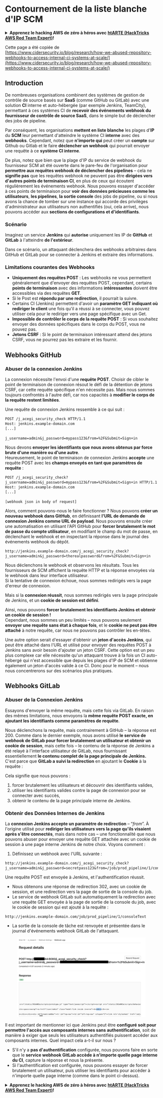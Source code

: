 # Contournement de la liste blanche d'IP SCM

<details>

<summary><strong>Apprenez le hacking AWS de zéro à héros avec</strong> <a href="https://training.hacktricks.xyz/courses/arte"><strong>htARTE (HackTricks AWS Red Team Expert)</strong></a><strong>!</strong></summary>

Autres moyens de soutenir HackTricks :

* Si vous souhaitez voir votre **entreprise annoncée dans HackTricks** ou **télécharger HackTricks en PDF**, consultez les [**PLANS D'ABONNEMENT**](https://github.com/sponsors/carlospolop)!
* Obtenez le [**merchandising officiel PEASS & HackTricks**](https://peass.creator-spring.com)
* Découvrez [**La Famille PEASS**](https://opensea.io/collection/the-peass-family), notre collection d'[**NFTs**](https://opensea.io/collection/the-peass-family) exclusifs
* **Rejoignez le** 💬 [**groupe Discord**](https://discord.gg/hRep4RUj7f) ou le [**groupe Telegram**](https://t.me/peass) ou **suivez** moi sur **Twitter** 🐦 [**@carlospolopm**](https://twitter.com/carlospolopm)**.**
* **Partagez vos astuces de hacking en soumettant des PR aux dépôts github** [**HackTricks**](https://github.com/carlospolop/hacktricks) et [**HackTricks Cloud**](https://github.com/carlospolop/hacktricks-cloud).

</details>

Cette page a été copiée de [https://www.cidersecurity.io/blog/research/how-we-abused-repository-webhooks-to-access-internal-ci-systems-at-scale/](https://www.cidersecurity.io/blog/research/how-we-abused-repository-webhooks-to-access-internal-ci-systems-at-scale/)

## Introduction

De nombreuses organisations combinent des systèmes de gestion de contrôle de source basés sur **SaaS** (comme GitHub ou GitLab) avec une solution **CI** interne et auto-hébergée (par exemple Jenkins, TeamCity), permettant à ces systèmes CI de **recevoir des événements webhook du fournisseur de contrôle de source SaaS**, dans le simple but de déclencher des jobs de pipeline.

Par conséquent, les organisations **mettent en liste blanche** les plages d'**IP** du **SCM** leur permettant d'atteindre le système CI **interne** avec des **webhooks**. Cependant, notez que **n'importe qui** peut créer un **compte** sur Github ou Gitlab et le faire **déclencher un webhook** qui pourrait envoyer une requête à ce **système CI interne**.

De plus, notez que bien que la plage d'IP du service de webhook du fournisseur SCM ait été ouverte dans le pare-feu de l'organisation pour **permettre aux requêtes webhook de déclencher des pipelines** – cela ne **signifie pas** que les requêtes webhook ne peuvent pas être **dirigées vers d'autres points de terminaison CI**, en plus de ceux qui écoutent régulièrement les événements webhook. Nous pouvons essayer d'accéder à ces points de terminaison pour **voir des données précieuses comme les utilisateurs**, **les pipelines**, **la sortie console** des jobs de pipeline, ou si nous avons la chance de tomber sur une instance qui accorde des privilèges d'administrateur aux utilisateurs non authentifiés (oui, cela arrive), nous pouvons accéder aux **sections de configurations et d'identifiants**.

### Scénario

Imaginez un service **Jenkins** qui **autorise** uniquement les IP de **GitHub** et **GitLab** à l'atteindre **de l'extérieur**.

Dans ce scénario, un attaquant déclenchera des webhooks arbitraires dans GitHub et GitLab pour se connecter à Jenkins et extraire des informations.

### Limitations courantes des Webhooks

* **Uniquement des requêtes POST** : Les webhooks ne vous permettent généralement que d'envoyer des requêtes POST, cependant, certains **points de terminaison** avec des informations **intéressantes** doivent être accessibles via des requêtes **GET**.
* Si le Post est **répondu par une redirection**, il pourrait la suivre.
* Certains CI (Jenkins) permettent d'avoir un **paramètre GET indiquant où rediriger le client** une fois qu'il a réussi à se connecter, vous pouvez utiliser cela pour le rediriger vers une page spécifique avec un Get.
* **Impossible de contrôler le corps de la requête POST** : Si vous souhaitez envoyer des données spécifiques dans le corps du POST, vous ne pouvez pas.
* **Jetons CSRF** : Si le point de terminaison intéressant attend des jetons CSRF, vous ne pourrez pas les extraire et les fournir.

## Webhooks GitHub

### Abuser de la connexion Jenkins

La connexion nécessite l'envoi d'une **requête POST**. Choisir de cibler le point de terminaison de connexion résout le défi de la détention de jetons CSRF, car cette requête spécifique n'en nécessite pas. Mais nous sommes toujours confrontés à l'autre défi, car nos capacités à **modifier le corps de la requête restent limitées**.

Une requête de connexion Jenkins ressemble à ce qui suit :
```
POST /j_acegi_security_check HTTP/1.1
Host: jenkins.example-domain.com
[...]

j_username=admin&j_password=mypass123&from=%2F&Submit=Sign+in
```
Nous devons **envoyer les identifiants que nous avons obtenus par force brute d'une manière ou d'une autre**.\
Heureusement, le point de terminaison de connexion Jenkins **accepte** une requête POST avec les **champs envoyés en tant que paramètres de requête** :
```
POST /j_acegi_security_check?j_username=admin&j_password=mypass123&from=%2F&Submit=Sign+in HTTP/1.1
Host: jenkins.example-domain.com
[...]

[webhook json in body of request]
```
Alors, comment pouvons-nous le faire fonctionner ? Nous pouvons **créer un nouveau webhook dans GitHub**, en définissant **l'URL de demande de connexion Jenkins comme URL de payload**. Nous pouvons ensuite créer une automatisation en utilisant l'API GitHub pour **forcer brutalement le mot de passe du compte utilisateur**, en modifiant le champ du mot de passe, en déclenchant le webhook et en inspectant la réponse dans le journal des événements webhook du dépôt.
```
http://jenkins.example-domain.com/j_acegi_security_check?j_username=admin&j_password=therealpassword&from=%2F&Submit=Sign+in
```
Nous déclenchons le webhook et observons les résultats. Tous les fournisseurs de SCM affichent la requête HTTP et la réponse envoyées via le webhook dans leur interface utilisateur.\
Si la tentative de connexion échoue, nous sommes redirigés vers la page d'erreur de connexion.

Mais si la **connexion réussit**, nous sommes redirigés vers la page principale de Jenkins, et un **cookie de session est défini**.

Ainsi, nous pouvons **forcer brutalement les identifiants Jenkins et obtenir un cookie de session !**\
Cependant, nous sommes un peu limités – nous pouvons seulement **envoyer une requête sans état à chaque fois**, et le **cookie ne peut pas être attaché** à notre requête, car nous ne pouvons pas contrôler les en-têtes.

Une autre option serait d'essayer d'obtenir un **jeton d'accès Jenkins**, qui peut être attaché dans l'URL et utilisé pour envoyer des requêtes POST à Jenkins sans avoir besoin d'ajouter un jeton CSRF. Cette option est un peu plus complexe car elle nécessite qu'un attaquant trouve à la fois un CI auto-hébergé qui n'est accessible que depuis les plages d'IP de SCM et obtienne également un jeton d'accès valide à ce CI. Donc pour le moment – nous nous concentrerons sur des scénarios plus pratiques.

## Webhooks GitLab

### Abuser de la Connexion Jenkins

Essayons d'envoyer la même requête, mais cette fois via GitLab. En raison des mêmes limitations, nous envoyons la **même requête POST exacte, en ajoutant les identifiants comme paramètres de requête**.

Nous déclenchons la requête, mais contrairement à GitHub – la réponse est 200. Comme dans le dernier exemple, nous avons utilisé **le service de webhook de GitLab pour forcer brutalement un utilisateur et obtenir un cookie de session**, mais cette fois – le contenu de la réponse de Jenkins a été relayé à l'interface utilisateur de GitLab, nous fournissant essentiellement **le contenu complet de la page principale de Jenkins.**\
C'est parce que **GitLab a suivi la redirection** en ajoutant le **Cookie** à la requête :

Cela signifie que nous pouvons :

1. forcer brutalement les utilisateurs et découvrir des identifiants valides,
2. utiliser les identifiants valides contre la page de connexion pour se connecter avec succès,
3. obtenir le contenu de la page principale interne de Jenkins.

### Obtenir des Données Internes de Jenkins

La **connexion Jenkins accepte un paramètre de redirection** – “_from_”. À l'origine utilisé pour **rediriger les utilisateurs vers la page qu'ils visaient après s'être connectés**, mais dans notre cas – une fonctionnalité que nous pouvons abuser pour envoyer une requête GET attachée avec un cookie de session à une page interne Jenkins de notre choix. Voyons comment :

1. Définissez un webhook avec l'URL suivante :
```
http://jenkins.example-domain.com/j_acegi_security_check?j_username=admin&j_password=secretpass123&from=/job/prod_pipeline/1/consoleText&Submit=Sign+in
```
Une requête POST est envoyée à Jenkins, et l'authentification réussit.

* Nous obtenons une réponse de redirection 302, avec un cookie de session, et une redirection vers la page de sortie de la console du job.
* Le service de webhook GitLab suit automatiquement la redirection avec une requête GET envoyée à la page de sortie de la console du job, avec le cookie de session qui est ajouté à la requête :
```
http://jenkins.example-domain.com/job/prod_pipeline/1/consoleText
```
* La sortie de la console de tâche est renvoyée et présentée dans le journal d'événements webhook GitLab de l'attaquant.

<figure><img src="../../.gitbook/assets/image (1) (3).png" alt=""><figcaption></figcaption></figure>

Il est important de mentionner ici que Jenkins peut être **configuré soit pour permettre l'accès aux composants internes sans authentification**, soit de manière à exiger que seuls les utilisateurs authentifiés puissent accéder aux composants internes. Quel impact cela a-t-il sur nous ?

* S'il n'y a **pas d'authentification** configurée, nous pouvons faire en sorte que le **service webhook GitLab accède à n'importe quelle page interne du CI**, capture la réponse et nous la présente.
* Si l'authentification est configurée, nous pouvons essayer de forcer brutalement un utilisateur, puis utiliser les identifiants pour accéder à n'importe quelle page interne (comme dans le point ci-dessus).

<details>

<summary><strong>Apprenez le hacking AWS de zéro à héros avec</strong> <a href="https://training.hacktricks.xyz/courses/arte"><strong>htARTE (HackTricks AWS Red Team Expert)</strong></a><strong>!</strong></summary>

Autres moyens de soutenir HackTricks :

* Si vous souhaitez voir votre **entreprise annoncée dans HackTricks** ou **télécharger HackTricks en PDF**, consultez les [**PLANS D'ABONNEMENT**](https://github.com/sponsors/carlospolop)!
* Obtenez le [**merchandising officiel PEASS & HackTricks**](https://peass.creator-spring.com)
* Découvrez [**La Famille PEASS**](https://opensea.io/collection/the-peass-family), notre collection d'[**NFTs**](https://opensea.io/collection/the-peass-family) exclusifs
* **Rejoignez le** 💬 [**groupe Discord**](https://discord.gg/hRep4RUj7f) ou le [**groupe telegram**](https://t.me/peass) ou **suivez** moi sur **Twitter** 🐦 [**@carlospolopm**](https://twitter.com/carlospolopm)**.**
* **Partagez vos astuces de hacking en soumettant des PR aux dépôts github** [**HackTricks**](https://github.com/carlospolop/hacktricks) et [**HackTricks Cloud**](https://github.com/carlospolop/hacktricks-cloud).

</details>

